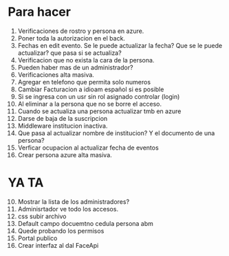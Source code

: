 # Para hacer
1. Verificaciones de rostro y persona en azure.
5. Poner toda la autorizacion en el back.
6. Fechas en edit evento. Se le puede actualizar la fecha? Que se le puede actualizar? que pasa si se actualiza?
7. Verificacion que no exista la cara de la persona.
9. Pueden haber mas de un administrador?
11. Verificaciones alta masiva.
12. Agregar en telefono que permita solo numeros
13. Cambiar Facturacion a idioam español si es posible
14. Si se ingresa con un usr sin rol asignado controlar (login)
15. Al eliminar a la persona que no se borre el acceso.
16. Cuando se actualiza una persona actualizar tmb en azure
17. Darse de baja de la suscripcion
18. Middleware institucion inactiva.
22. Que pasa al actualizar nombre de institucion? Y el documento de una persona?
24. Verficar ocupacion al actualizar fecha de eventos
25. Crear persona azure alta masiva.


# YA TA

10. Mostrar la lista de los administradores?
12. Adminisrtador ve todo los accesos.
20. css subir archivo
21. Default campo docuemtno cedula persona abm
23. Quede probando los permisos
26. Portal publico
27. Crear interfaz al dal FaceApi